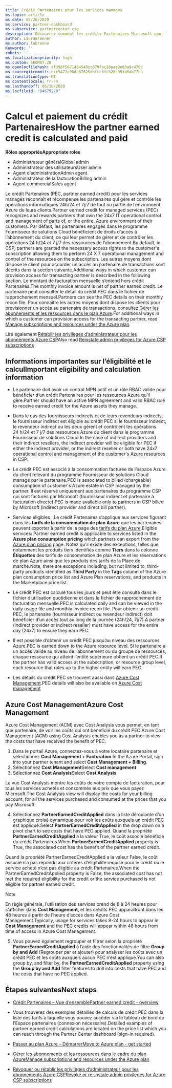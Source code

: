 ```yaml
---
title: Crédit Partenaires pour les services managés
ms.topic: article
ms.date: 05/26/2020
ms.service: partner-dashboard
ms.subservice: partnercenter-csp
description: Découvrez comment les crédits Partenaires Microsoft pour les services managés sont calculés et payés, et comment vérifier que vous êtes éligible.
author: LauraBrenner
ms.author: labrenne
Keywords: ''
robots: ''
ms.localizationpriority: high
ms.custom: SEOMAY.20
ms.openlocfilehash: cf398f5671484548cc879fac28aae9e83a9c470c
ms.sourcegitcommit: ecc5472c986e67525dbfcc6fc328c991d6db77ba
ms.translationtype: HT
ms.contentlocale: fr-FR
ms.lasthandoff: 06/10/2020
ms.locfileid: "84679270"
---
```

# <a name="how-the-partner-earned-credit-is-calculated-and-paid"></a><span data-ttu-id="ffb32-103">Calcul et paiement du crédit Partenaires</span><span class="sxs-lookup"><span data-stu-id="ffb32-103">How the partner earned credit is calculated and paid</span></span>

<span data-ttu-id="ffb32-104">**Rôles appropriés**</span><span class="sxs-lookup"><span data-stu-id="ffb32-104">**Appropriate roles**</span></span>

- <span data-ttu-id="ffb32-105">Administrateur général</span><span class="sxs-lookup"><span data-stu-id="ffb32-105">Global admin</span></span>
- <span data-ttu-id="ffb32-106">Administrateur des utilisateurs</span><span class="sxs-lookup"><span data-stu-id="ffb32-106">User admin</span></span>
- <span data-ttu-id="ffb32-107">Agent d’administration</span><span class="sxs-lookup"><span data-stu-id="ffb32-107">Admin agent</span></span>
- <span data-ttu-id="ffb32-108">Administrateur de la facturation</span><span class="sxs-lookup"><span data-stu-id="ffb32-108">Billing admin</span></span>
- <span data-ttu-id="ffb32-109">Agent commercial</span><span class="sxs-lookup"><span data-stu-id="ffb32-109">Sales agent</span></span>

<span data-ttu-id="ffb32-110">Le crédit Partenaires (PEC, partner earned credit) pour les services managés reconnaît et récompense les partenaires qui gère et contrôle les opérations informatiques 24h/24 et 7j/7 de tout ou partie de l’environnent Azure de leurs clients.</span><span class="sxs-lookup"><span data-stu-id="ffb32-110">Partner earned credit for managed services (PEC) recognizes and rewards partners that own the 24x7 IT operational control and management of parts of, or the entire, Azure environment of their customers.</span></span> <span data-ttu-id="ffb32-111">Par défaut, les partenaires engagés dans le programme Fournisseur de solutions Cloud bénéficient de droits d’accès à l’abonnement du client, ce qui leur permet de gérer et de contrôler les opérations 24 h/24 et 7 j/7 des ressources de l’abonnement.</span><span class="sxs-lookup"><span data-stu-id="ffb32-111">By default, in CSP, partners are granted the necessary access rights to the customer's subscription allowing them to perform 24 X 7 operational management and control of the resources on the subscription.</span></span> <span data-ttu-id="ffb32-112">Les autres moyens dont dispose le client pour accorder un accès au partenaire de transactions sont décrits dans la section suivante.</span><span class="sxs-lookup"><span data-stu-id="ffb32-112">Additional ways in which customer can provision access for transacting partner is described in the following section.</span></span> <span data-ttu-id="ffb32-113">Le montant de facturation mensuelle s’entend hors crédit Partenaires.</span><span class="sxs-lookup"><span data-stu-id="ffb32-113">The monthly invoice amount is net of partner earned credit.</span></span> <span data-ttu-id="ffb32-114">Le partenaire peut consulter le détail du crédit PEC dans le fichier de rapprochement mensuel.</span><span class="sxs-lookup"><span data-stu-id="ffb32-114">Partners can see the PEC details on their monthly recon file.</span></span> <span data-ttu-id="ffb32-115">Pour connaître les autres moyens dont dispose les clients pour provisionner un accès au partenaire de transactions, consultez [Gérer les abonnements et les ressources dans le plan Azure](azure-plan-manage.md).</span><span class="sxs-lookup"><span data-stu-id="ffb32-115">For additional ways in which a customer can provision access for the transacting partner, read [Manage subscriptions and resources under the Azure plan](azure-plan-manage.md).</span></span>

<span data-ttu-id="ffb32-116">Lire également [Rétablir les privilèges d’administrateur pour les abonnements Azure CSP](revoke-reinstate-csp.md)</span><span class="sxs-lookup"><span data-stu-id="ffb32-116">Also read [Reinstate admin privileges for Azure CSP subscriptions](revoke-reinstate-csp.md)</span></span>

## <a name="important-eligibility-and-calculation-information"></a><span data-ttu-id="ffb32-117">Informations importantes sur l’éligibilité et le calcul</span><span class="sxs-lookup"><span data-stu-id="ffb32-117">Important eligibility and calculation information</span></span>

- <span data-ttu-id="ffb32-118">Le partenaire doit avoir un contrat MPN actif et un rôle RBAC valide pour bénéficier d’un crédit Partenaires pour les ressources Azure qu’il gère.</span><span class="sxs-lookup"><span data-stu-id="ffb32-118">Partner should have an active MPN agreement and valid RBAC role to receive earned credit for the Azure assets they manage.</span></span> 

- <span data-ttu-id="ffb32-119">Dans le cas des fournisseurs indirects et de leurs revendeurs indirects, le fournisseur indirect est éligible au crédit PEC si le fournisseur indirect, le revendeur indirect ou les deux gèrent et contrôlent les opérations 24 h/24 et 7 j/7 des ressources Azure du client dans le programme Fournisseur de solutions Cloud.</span><span class="sxs-lookup"><span data-stu-id="ffb32-119">In the case of indirect providers and their indirect resellers, the indirect provider will be eligible for PEC if either the indirect provider, or the indirect reseller or both have 24x7 operational control and management of the customer's Azure resources in CSP.</span></span>

- <span data-ttu-id="ffb32-120">Le crédit PEC est associé à la consommation facturée de l’espace Azure du client relevant du programme Fournisseur de solutions Cloud managé par le partenaire.</span><span class="sxs-lookup"><span data-stu-id="ffb32-120">PEC is associated to billed (chargeable) consumption of customer's Azure estate in CSP managed by the partner.</span></span> <span data-ttu-id="ffb32-121">Il est réservé uniquement aux partenaires du programme CSP qui sont facturés par Microsoft (fournisseur indirect et partenaire à facturation directe).</span><span class="sxs-lookup"><span data-stu-id="ffb32-121">PEC is made available only to partners in CSP billed by Microsoft (indirect provider and direct bill partner).</span></span> 

- <span data-ttu-id="ffb32-122">Services éligibles : Le crédit Partenaires s’applique aux services figurant dans les **tarifs de la consommation de plan Azure** que les partenaires peuvent exporter à partir de la page des [tarifs du plan Azure](https://partner.microsoft.com/commerce/sales).</span><span class="sxs-lookup"><span data-stu-id="ffb32-122">Eligible services: Partner earned credit is applicable to services listed in the **Azure plan consumption pricing** which partners can export from the [Azure plan pricing](https://partner.microsoft.com/commerce/sales) page.</span></span> <span data-ttu-id="ffb32-123">Notez qu’il existe des exceptions, telles que notamment les produits tiers identifiés comme **Tiers** dans la colonne **Étiquettes** des tarifs de consommation de plan Azure et les réservations de plan Azure ainsi que les produits des tarifs de la Place de marché.</span><span class="sxs-lookup"><span data-stu-id="ffb32-123">Note, there are exceptions including, but not limited to, third-party products identified as **Third Party** in  the **Tags** column of the Azure plan consumption price list and Azure Plan reservations, and products in the Marketplace price list.</span></span>

- <span data-ttu-id="ffb32-124">Le crédit PEC est calculé tous les jours et peut être consulté dans le fichier d’utilisation quotidienne et dans le fichier de rapprochement de facturation mensuelle.</span><span class="sxs-lookup"><span data-stu-id="ffb32-124">PEC is calculated daily and can be viewed in the daily usage file and monthly invoice recon file.</span></span> <span data-ttu-id="ffb32-125">Pour obtenir un crédit PEC, le partenaire (fournisseur indirect ou revendeur indirect) doit bénéficier d’un accès tout au long de la journée (24h/24, 7j/7).</span><span class="sxs-lookup"><span data-stu-id="ffb32-125">A partner (indirect provider or indirect reseller) must have access for the entire day (24x7) to ensure they earn PEC.</span></span>  

- <span data-ttu-id="ffb32-126">Il est possible d’obtenir un crédit PEC jusqu’au niveau des ressources Azure.</span><span class="sxs-lookup"><span data-stu-id="ffb32-126">PEC is earned down to the Azure resource level.</span></span> <span data-ttu-id="ffb32-127">Si le partenaire a un accès valide au niveau de l’abonnement ou du groupe de ressources, chaque ressource qui atteint l’entité supérieure obtient un crédit PEC.</span><span class="sxs-lookup"><span data-stu-id="ffb32-127">If the partner has valid access at the subscription, or resource group level, each resource that roles up to the higher entity will earn PEC.</span></span>  

- <span data-ttu-id="ffb32-128">Les détails du crédit PEC se trouvent aussi dans [Azure Cost Management](https://go.microsoft.com/fwlink/?linkid=2106482).</span><span class="sxs-lookup"><span data-stu-id="ffb32-128">PEC details will also be available on [Azure Cost management](https://go.microsoft.com/fwlink/?linkid=2106482)</span></span>

## <a name="azure-cost-management"></a><span data-ttu-id="ffb32-129">Azure Cost Management</span><span class="sxs-lookup"><span data-stu-id="ffb32-129">Azure Cost Management</span></span>

 <span data-ttu-id="ffb32-130">Azure Cost Management (ACM) avec Cost Analysis vous permet, en tant que partenaire, de voir les coûts qui ont bénéficié du crédit PEC.</span><span class="sxs-lookup"><span data-stu-id="ffb32-130">Azure Cost Management (ACM) using Cost Analysis enables you as a partner to view the costs that have received the benefit of PEC.</span></span>  

1. <span data-ttu-id="ffb32-131">Dans le portail Azure, connectez-vous à votre locataire partenaire et sélectionnez **Cost Management + Facturation**.</span><span class="sxs-lookup"><span data-stu-id="ffb32-131">In the Azure Portal, sign into your partner tenant and select **Cost Management + Billing**.</span></span>
2.  <span data-ttu-id="ffb32-132">Sélectionnez **Cost Management**</span><span class="sxs-lookup"><span data-stu-id="ffb32-132">Select **Cost management**</span></span>
3.  <span data-ttu-id="ffb32-133">Sélectionnez **Cost Analysis**</span><span class="sxs-lookup"><span data-stu-id="ffb32-133">Select **Cost Analysis**</span></span>

<span data-ttu-id="ffb32-134">La vue Cost Analysis montre les coûts de votre compte de facturation, pour tous les services achetés et consommés aux prix que vous payez Microsoft.</span><span class="sxs-lookup"><span data-stu-id="ffb32-134">The Cost Analysis view will display the costs for your billing account, for all the services purchased and consumed at the prices that you pay Microsoft.</span></span>

4.  <span data-ttu-id="ffb32-135">Sélectionnez **PartnerEarnedCreditApplied** dans la liste déroulante d’un graphique croisé dynamique pour voir les coûts auxquels un crédit PEC est appliqué.</span><span class="sxs-lookup"><span data-stu-id="ffb32-135">Select **PartnerEarnedCreditApplied** in the drop down on a pivot chart to see costs that have PEC applied.</span></span> <span data-ttu-id="ffb32-136">Quand la propriété **PartnerEarnedCreditApplied** a la valeur True, le coût associé bénéficie du crédit Partenaires.</span><span class="sxs-lookup"><span data-stu-id="ffb32-136">When **PartnerEarnedCreditApplied** property is True, the associated cost has the benefit of the partner earned credit.</span></span> 

<span data-ttu-id="ffb32-137">Quand la propriété PartnerEarnedCreditApplied a la valeur False, le coût associé n’a pas répondu aux critères d’éligibilité requise pour le crédit ou le service acheté n’est pas éligible au crédit Partenaires.</span><span class="sxs-lookup"><span data-stu-id="ffb32-137">When the PartnerEarnedCreditApplied property is False, the associated cost has not met the required eligibility for the credit or the service purchased is not eligible for partner earned credit.</span></span>

>[!NOTE] 
><span data-ttu-id="ffb32-138">En règle générale, l’utilisation des services prend de 8 à 24 heures pour s’afficher dans **Cost Management**, et les crédits PEC apparaîtront dans les 48 heures à partir de l’heure d’accès dans Azure Cost Management.</span><span class="sxs-lookup"><span data-stu-id="ffb32-138">Typically, usage for services takes 8-24 hours to appear in **Cost Management** and the PEC credits will appear within 48 hours from time of access in Azure Cost Management.</span></span>

5. <span data-ttu-id="ffb32-139">Vous pouvez également regrouper et filtrer selon la propriété **PartnerEarnedCreditApplied** à l’aide des fonctionnalités de filtre **Group by and Add** (Regrouper par et ajouter) pour analyser les coûts avec un crédit PEC et les coûts auxquels aucun PEC n’est appliqué.</span><span class="sxs-lookup"><span data-stu-id="ffb32-139">You can also group by, and filter by, the **PartnerEarnedCreditApplied** property using the **Group by and Add** filter features to drill into costs that have PEC and the costs that have no PEC applied.</span></span>

## <a name="next-steps"></a><span data-ttu-id="ffb32-140">Étapes suivantes</span><span class="sxs-lookup"><span data-stu-id="ffb32-140">Next steps</span></span>

- [<span data-ttu-id="ffb32-141">Crédit Partenaires – Vue d’ensemble</span><span class="sxs-lookup"><span data-stu-id="ffb32-141">Partner earned credit - overview</span></span>](partner-earned-credit.md)

- <span data-ttu-id="ffb32-142">Vous trouverez des exemples détaillés de calculs de crédit PEC dans la liste des tarifs à laquelle vous pouvez accéder via le tableau de bord de l’Espace partenaires (connexion nécessaire).</span><span class="sxs-lookup"><span data-stu-id="ffb32-142">Detailed examples of partner earned credit calculations are located on the price list which you can reach through the Partner Center dashboard (sign-in required).</span></span>

- [<span data-ttu-id="ffb32-143">Passer au plan Azure – Démarrer</span><span class="sxs-lookup"><span data-stu-id="ffb32-143">Move to Azure plan - get started</span></span>](azure-plan-get-started.md)

- [<span data-ttu-id="ffb32-144">Gérer les abonnements et les ressources dans le cadre du plan Azure</span><span class="sxs-lookup"><span data-stu-id="ffb32-144">Manage subscriptions and resources under the Azure plan</span></span>](azure-plan-manage.md)

- [<span data-ttu-id="ffb32-145">Révoquer ou rétablir les privilèges d’administrateur pour les abonnements Azure CSP</span><span class="sxs-lookup"><span data-stu-id="ffb32-145">Revoke or re-instate admin privileges for Azure CSP subscriptions  </span></span>](revoke-reinstate-csp.md)

